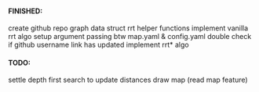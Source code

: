 #### FINISHED:
create github repo
graph data struct
rrt helper functions
implement vanilla rrt algo
setup argument passing btw map.yaml & config.yaml
double check if github username link has updated
implement rrt* algo

#### TODO:
settle depth first search to update distances
draw map (read map feature)